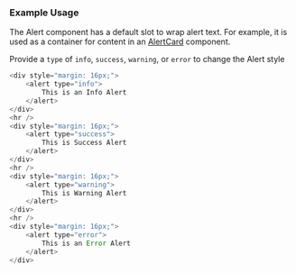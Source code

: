 ### Example Usage

The Alert component has a default slot to wrap alert text.  For example, it is used as a container for 
content in an <a href='#alertcard'>AlertCard</a> component.

Provide a `type` of `info`, `success`, `warning`, or `error` to change the Alert style

```js
<div style="margin: 16px;">
    <alert type="info">
        This is an Info Alert
    </alert>
</div>
<hr />
<div style="margin: 16px;">
    <alert type="success">
        This is Success Alert
    </alert>
</div>
<hr />
<div style="margin: 16px;">
    <alert type="warning">
        This is Warning Alert
    </alert>
</div>
<hr />
<div style="margin: 16px;">
    <alert type="error">
        This is an Error Alert
    </alert>
</div>
```
